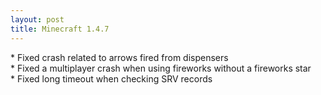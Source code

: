 ```yaml
---
layout: post
title: Minecraft 1.4.7
---
```

\* Fixed crash related to arrows fired from dispensers<br>
\* Fixed a multiplayer crash when using fireworks without a fireworks star<br>
\* Fixed long timeout when checking SRV records<br>